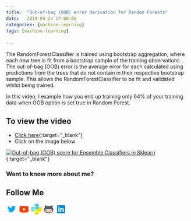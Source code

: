 ```yaml
---
title:  "Out-of-bag (OOB) error derivation for Random Forests"
date:   2019-04-24 17:00:00
categories: [machine-learning]
tags: [machine-learning]

---
```


The RandomForestClassifier is trained using bootstrap aggregation, where each new tree is fit from a bootstrap sample of the training observations . The out-of-bag (OOB) error is the average error for each  calculated using predictions from the trees that do not contain  in their respective bootstrap sample. This allows the RandomForestClassifier to be fit and validated whilst being trained.

In this video, I example how you end up training only 64% of your training data when OOB option is set true in Random Forest.

## To view the video
* [Click here](https://youtu.be/z-w_W_VJbIY){:target="_blank"}
* Click on the image below

[![Out-of-bag (OOB) score for Ensemble Classifiers in Sklearn](http://img.youtube.com/vi/z-w_W_VJbIY/0.jpg)](http://www.youtube.com/watch?v=z-w_W_VJbIY){:target="_blank"}

### Want to know more about me?
## Follow Me
<a href="https://twitter.com/_bhaveshbhatt" target="_blank"><img class="ai-subscribed-social-icon" src="/assets/images/tw.png" width="30"></a>
<a href="https://www.youtube.com/bhaveshbhatt8791/" target="_blank"><img class="ai-subscribed-social-icon" src="/assets/images/ytb.png" width="30"></a>
<a href="https://www.youtube.com/PythonTricks/" target="_blank"><img class="ai-subscribed-social-icon" src="/assets/images/python_logo.png" width="30"></a>
<a href="https://github.com/bhattbhavesh91" target="_blank"><img class="ai-subscribed-social-icon" src="/assets/images/gthb.png" width="30"></a>
<a href="https://www.linkedin.com/in/bhattbhavesh91/" target="_blank"><img class="ai-subscribed-social-icon" src="/assets/images/lnkdn.png" width="30"></a>
